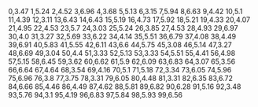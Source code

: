 0,3.47
1,5.24
2,4.52
3,6.96
4,3.68
5,5.13
6,3.15
7,5.94
8,6.63
9,4.42
10,5.1
11,4.39
12,3.11
13,6.43
14,6.43
15,5.19
16,4.73
17,5.92
18,5.21
19,4.33
20,4.07
21,4.95
22,4.53
23,5.7
24,3.03
25,5.24
26,3.85
27,4.53
28,4.93
29,6.97
30,4.0
31,3.27
32,5.69
33,6.22
34,4.14
35,5.51
36,6.79
37,4.08
38,4.49
39,6.91
40,5.83
41,5.55
42,6.11
43,6.6
44,5.75
45,3.08
46,5.14
47,3.27
48,6.69
49,3.04
50,4.4
51,3.33
52,5.13
53,3.33
54,5.51
55,4.41
56,4.98
57,5.15
58,6.45
59,3.62
60,6.62
61,5.9
62,6.09
63,6.83
64,3.07
65,3.56
66,6.64
67,4.64
68,3.54
69,4.16
70,5.1
71,5.18
72,3.34
73,6.05
74,5.96
75,6.96
76,3.8
77,3.75
78,3.31
79,6.05
80,4.48
81,3.31
82,6.35
83,6.72
84,6.66
85,4.46
86,4.49
87,4.62
88,5.81
89,6.82
90,6.28
91,5.16
92,3.48
93,5.76
94,3.1
95,4.19
96,6.83
97,5.84
98,5.93
99,6.56
